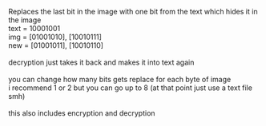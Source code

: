 Replaces the last bit in the image with one bit from the text which hides it in the image<br>
text = 10001001<br>
img = [01001010], [10010111]<br>
new = [01001011], [10010110]<br>
<br>
decryption just takes it back and makes it into text again<br>
<br>
you can change how many bits gets replace for each byte of image<br>
i recommend 1 or 2 but you can go up to 8 (at that point just use a text file smh)<br>
<br>
this also includes encryption and decryption
